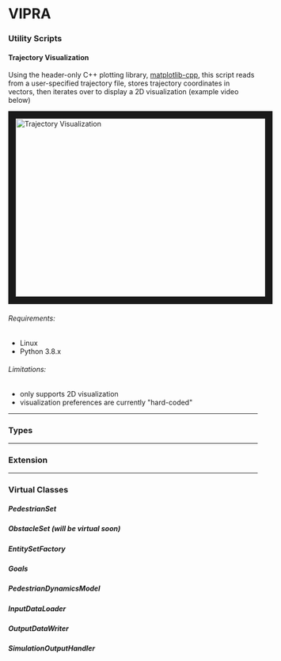 # VIPRA

### Utility Scripts

#### Trajectory Visualization

Using the header-only C++ plotting library, [matplotlib-cpp](https://github.com/lava/matplotlib-cpp),
this script reads from a user-specified trajectory file, stores trajectory coordinates in vectors, 
then iterates over to display a 2D visualization (example video below)

<a href="http://www.youtube.com/watch?feature=player_embedded&v=twemPX9KuGk
" target="_blank"><img src="http://img.youtube.com/vi/twemPX9KuGk/0.jpg" 
alt="Trajectory Visualization" width="580" height="360" border="15" /></a>

###### Requirements:
- Linux
- Python 3.8.x
###### Limitations: 
- only supports 2D visualization 
- visualization preferences are currently "hard-coded" 




---
### Types




---
### Extension




---
### Virtual Classes

##### PedestrianSet

##### ObstacleSet (will be virtual soon)

##### EntitySetFactory

##### Goals

##### PedestrianDynamicsModel

##### InputDataLoader

##### OutputDataWriter  

##### SimulationOutputHandler

##### 

